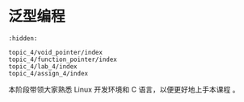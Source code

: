 # 泛型编程


```{toctree}
:hidden:

topic_4/void_pointer/index
topic_4/function_pointer/index
topic_4/lab_4/index
topic_4/assign_4/index
```

本阶段带领大家熟悉 Linux 开发环境和 C 语言，以便更好地上手本课程 。
